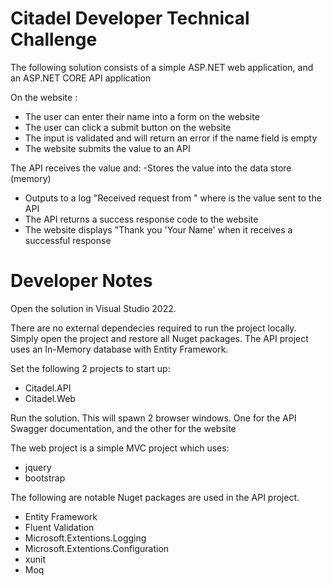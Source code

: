 # Citadel Developer Technical Challenge

The following solution consists of a simple ASP.NET web application, and an ASP.NET CORE API application

On the website :
- The user can enter their name into a form on the website
- The user can click a submit button on the website
- The input is validated and will return an error if the name field is empty
- The website submits the value to an API

The API receives the value and:
-Stores the value into the data store (memory)
- Outputs to a log "Received request from <Name>" where <Name> is the value sent to the API
- The API returns a success response code to the website
- The website displays "Thank you 'Your Name' when it receives a successful response


# Developer Notes

Open the solution in Visual Studio 2022.

There are no external dependecies required to run the project locally.  Simply open the project and restore all Nuget packages.
The API project uses an In-Memory database with Entity Framework.

Set the following 2 projects to start up:
- Citadel.API
- Citadel.Web

Run the solution.  This will spawn 2 browser windows. One for the API Swagger documentation, and the other for the website

The web project is a simple MVC project which uses:
- jquery
- bootstrap
  
The following are notable Nuget packages are used in the API project.  
- Entity Framework
- Fluent Validation
- Microsoft.Extentions.Logging
- Microsoft.Extentions.Configuration
- xunit
- Moq
